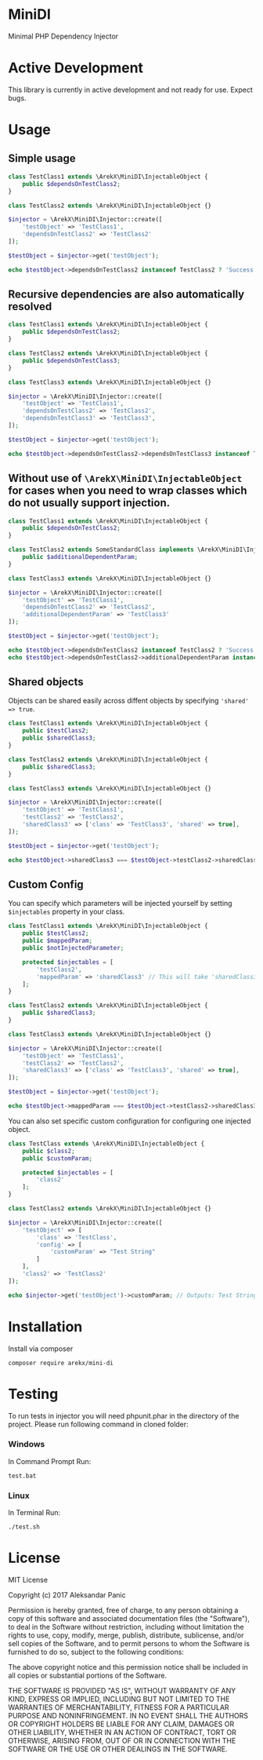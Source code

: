 # MiniDI
Minimal PHP Dependency Injector

# Active Development

This library is currently in active development and not ready for use. Expect bugs.

# Usage

## Simple usage

```php
class TestClass1 extends \ArekX\MiniDI\InjectableObject {
	public $dependsOnTestClass2;
}

class TestClass2 extends \ArekX\MiniDI\InjectableObject {}

$injector = \ArekX\MiniDI\Injector::create([
	'testObject' => 'TestClass1',
	'dependsOnTestClass2' => 'TestClass2'
]);

$testObject = $injector->get('testObject');

echo $testObject->dependsOnTestClass2 instanceof TestClass2 ? 'Success!' : 'Fail'; // Outputs: Success!
```

## Recursive dependencies are also automatically resolved

```php
class TestClass1 extends \ArekX\MiniDI\InjectableObject {
	public $dependsOnTestClass2;
}

class TestClass2 extends \ArekX\MiniDI\InjectableObject {
	public $dependsOnTestClass3;
}

class TestClass3 extends \ArekX\MiniDI\InjectableObject {}

$injector = \ArekX\MiniDI\Injector::create([
	'testObject' => 'TestClass1',
	'dependsOnTestClass2' => 'TestClass2',
	'dependsOnTestClass3' => 'TestClass3',
]);

$testObject = $injector->get('testObject');

echo $testObject->dependsOnTestClass2->dependsOnTestClass3 instanceof TestClass3 ? 'Success!' : 'Fail'; // Outputs: Success!
```

## Without use of `\ArekX\MiniDI\InjectableObject` for cases when you need to wrap classes which do not usually support injection.

```php
class TestClass1 extends \ArekX\MiniDI\InjectableObject {
	public $dependsOnTestClass2;
}

class TestClass2 extends SomeStandardClass implements \ArekX\MiniDI\Injectable {
	public $additionalDependentParam;
}

class TestClass3 extends \ArekX\MiniDI\InjectableObject {}

$injector = \ArekX\MiniDI\Injector::create([
	'testObject' => 'TestClass1',
	'dependsOnTestClass2' => 'TestClass2',
	'additionalDependentParam' => 'TestClass3'
]);

$testObject = $injector->get('testObject');

echo $testObject->dependsOnTestClass2 instanceof TestClass2 ? 'Success!' : 'Fail'; // Outputs: Success!
echo $testObject->dependsOnTestClass2->additionalDependentParam instanceof TestClass3 ? 'Success!' : 'Fail'; // Outputs: Success!
```

## Shared objects

Objects can be shared easily across diffent objects by specifying `'shared' => true`.

```php
class TestClass1 extends \ArekX\MiniDI\InjectableObject {
	public $testClass2;
	public $sharedClass3;
}

class TestClass2 extends \ArekX\MiniDI\InjectableObject {
	public $sharedClass3;
}

class TestClass3 extends \ArekX\MiniDI\InjectableObject {}

$injector = \ArekX\MiniDI\Injector::create([
	'testObject' => 'TestClass1',
	'testClass2' => 'TestClass2',
	'sharedClass3' => ['class' => 'TestClass3', 'shared' => true],
]);

$testObject = $injector->get('testObject');

echo $testObject->sharedClass3 === $testObject->testClass2->sharedClass3 ? 'Same shared classes!' : 'Fail'; // Outputs: Same shared classes!
```

## Custom Config

You can specify which parameters will be injected yourself by setting `$injectables` property in your class.

```php
class TestClass1 extends \ArekX\MiniDI\InjectableObject {
	public $testClass2;
	public $mappedParam;
	public $notInjectedParameter;

	protected $injectables = [
		'testClass2',
		'mappedParam' => 'sharedClass3' // This will take 'sharedClass3' from injector and put it into $mapppedParam of this class.
	];
}

class TestClass2 extends \ArekX\MiniDI\InjectableObject {
	public $sharedClass3;
}

class TestClass3 extends \ArekX\MiniDI\InjectableObject {}

$injector = \ArekX\MiniDI\Injector::create([
	'testObject' => 'TestClass1',
	'testClass2' => 'TestClass2',
	'sharedClass3' => ['class' => 'TestClass3', 'shared' => true],
]);

$testObject = $injector->get('testObject');

echo $testObject->mappedParam === $testObject->testClass2->sharedClass3 ? 'Same shared classes!' : 'Fail'; // Outputs: Same shared classes!
```

You can also set specific custom configuration for configuring one injected object.

```php
class TestClass extends \ArekX\MiniDI\InjectableObject {
	public $class2;
	public $customParam;

	protected $injectables = [
		'class2'
	];
}

class TestClass2 extends \ArekX\MiniDI\InjectableObject {}

$injector = \ArekX\MiniDI\Injector::create([
	'testObject' => [
		'class' => 'TestClass',
		'config' => [
			'customParam' => "Test String"
		]
	],
	'class2' => 'TestClass2'
]);

echo $injector->get('testObject')->customParam; // Outputs: Test String
```

# Installation

Install via composer

	composer require arekx/mini-di

# Testing

To run tests in injector you will need phpunit.phar in the directory of the project. 
Please run following command in cloned folder:

### Windows

In Command Prompt Run:

	test.bat

### Linux

In Terminal Run:

	./test.sh

# License

MIT License

Copyright (c) 2017 Aleksandar Panic

Permission is hereby granted, free of charge, to any person obtaining a copy
of this software and associated documentation files (the "Software"), to deal
in the Software without restriction, including without limitation the rights
to use, copy, modify, merge, publish, distribute, sublicense, and/or sell
copies of the Software, and to permit persons to whom the Software is
furnished to do so, subject to the following conditions:

The above copyright notice and this permission notice shall be included in all
copies or substantial portions of the Software.

THE SOFTWARE IS PROVIDED "AS IS", WITHOUT WARRANTY OF ANY KIND, EXPRESS OR
IMPLIED, INCLUDING BUT NOT LIMITED TO THE WARRANTIES OF MERCHANTABILITY,
FITNESS FOR A PARTICULAR PURPOSE AND NONINFRINGEMENT. IN NO EVENT SHALL THE
AUTHORS OR COPYRIGHT HOLDERS BE LIABLE FOR ANY CLAIM, DAMAGES OR OTHER
LIABILITY, WHETHER IN AN ACTION OF CONTRACT, TORT OR OTHERWISE, ARISING FROM,
OUT OF OR IN CONNECTION WITH THE SOFTWARE OR THE USE OR OTHER DEALINGS IN THE
SOFTWARE.